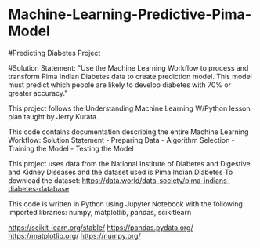 # Machine-Learning-Predictive-Pima-Model

#Predicting Diabetes Project

#Solution Statement:
"Use the Machine Learning Workflow to process and transform Pima Indian Diabetes data to create prediction model. 
This model must predict which people are likely to develop diabetes with 70% or greater accuracy."

This project follows the Understanding Machine Learning W/Python lesson plan taught by Jerry Kurata. 

This code contains documentation describing the entire Machine Learning Workflow:
Solution Statement - Preparing Data - Algorithm Selection - Training the Model - Testing the Model

This project uses data from the National Institute of Diabetes and Digestive and Kidney Diseases and the dataset used is Pima Indian Diabetes
To download the dataset:
https://data.world/data-society/pima-indians-diabetes-database

This code is written in Python using Jupyter Notebook with the following imported libraries: numpy, matplotlib, pandas, scikitlearn

https://scikit-learn.org/stable/
https://pandas.pydata.org/
https://matplotlib.org/
https://numpy.org/
